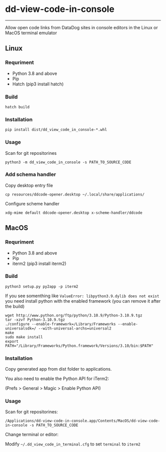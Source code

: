 # dd-view-code-in-console
-----
Allow open code links from DataDog sites in console editors in the Linux or MacOS terminal emulator

## Linux
### Requriment
* Python 3.8 and above
* Pip
* Hatch (pip3 install hatch)

### Build
```console
hatch build
```

### Installation

```console
pip install dist/dd_view_code_in_console-*.whl
```

### Usage
Scan for git repositorines
```console
python3 -m dd_view_code_in_console -s PATH_TO_SOURCE_CODE
```

### Add schema handler
Copy desktop entry file
```console
cp resources/ddcode-opener.desktop ~/.local/share/applications/
```
Configure scheme handler
```console
xdg-mime default ddcode-opener.desktop x-scheme-handler/ddcode
```
## MacOS
### Requriment
* Python 3.8 and above
* Pip
* iterm2 (pip3 install iterm2)

### Build
```console
python3 setup.py py2app -p iterm2
```
If you see somenthing like `ValueError: libpython3.9.dylib does not exist` you need install python with the enabled framework (you can remove it after the build)
```console
wget http://www.python.org/ftp/python/3.10.9/Python-3.10.9.tgz
tar -xzvf Python-3.10.9.tgz
./configure --enable-framework=/Library/Frameworks --enable-universalsdk=/ --with-universal-archs=universal2
make 
sudo make install
export PATH="/Library/Frameworks/Python.framework/Versions/3.10/bin:$PATH"
```


### Installation

Copy generated app from dist folder to applications.

You also need to enable the Python API for iTerm2:

(Prefs > General > Magic > Enable Python API)

### Usage
Scan for git repositorines:
```console
/Applications/dd-view-code-in-console.app/Contents/MacOS/dd-view-code-in-console -s PATH_TO_SOURCE_CODE 
```
Change terminal or editor:

Modify `~/.dd_view_code_in_terminal.cfg` to set `terminal` to `iterm2`
